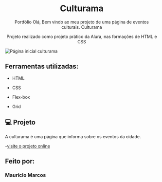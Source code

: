 <h1 align="center"> Culturama </h1>

<p align="center">
  Portfólio Olá, Bem vindo ao meu projeto de uma página de eventos culturais. Culturama<br/>
</p>

<p align="center">
  Projeto realizado como projeto prático da Alura, nas formações de HTML e CSS</br/>
</p>
  
![Página inicial culturama](https://user-images.githubusercontent.com/94411600/218220506-b20a1e00-d6fe-4e99-8ce7-b5469ae64577.png)

## Ferramentas utilizadas:

* HTML

* CSS

* Flex-box

* Grid

## 💻 Projeto

A culturama é uma página que informa sobre os eventos da cidade.

-[visite o projeto online](https://culturama-alpha.vercel.app/)

## Feito por:

### Maurício Marcos


```
